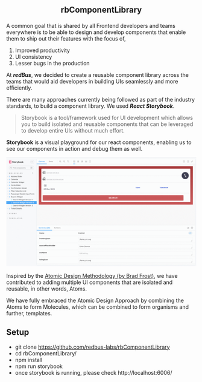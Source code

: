 <p align="center" style="font-weight:bold; font-size:1.5em;">
  rbComponentLibrary
</p>

A common goal that is shared by all Frontend developers and teams everywhere is to be able to design and develop components that enable them to ship out their features with the focus of,

1. Improved productivity
2. UI consistency
3. Lesser bugs in the production

At **_redBus_**, we decided to create a reusable component library across the teams that would aid developers in building UIs seamlessly and more efficiently.

There are many approaches currently being followed as part of the industry standards, to build a component library. We used **_React Storybook_**.

>Storybook is a tool/framework used for UI development which allows you to build isolated and reusable components that can be leveraged to develop entire UIs without much effort.

**Storybook** is a visual playground for our react components, enabling us to see our components in action and debug them as well.

<img src="./public/storybook.gif" />

Inspired by the [Atomic Design Methodology (by Brad Frost)](https://atomicdesign.bradfrost.com/chapter-2/), we have contributed to adding multiple UI components that are isolated and reusable, in other words, Atoms.

We have fully embraced the Atomic Design Approach by combining the Atoms to form Molecules, which can be combined to form organisms and further, templates.

## Setup
* git clone https://github.com/redbus-labs/rbComponentLibrary
* cd rbComponentLibrary/
* npm install
* npm run storybook
* once storybook is running, please check http://localhost:6006/

